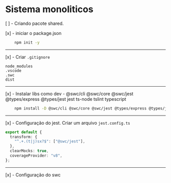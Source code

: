 # Sistema monoliticos

[ ] - Criando pacote shared. 

[x] - iniciar o package.json

```bash
    npm init -y 
```
---

[x] - Criar `.gitignore`

```
node_modules
.vscode
.swc
dist
```

---

[x] - Instalar libs como dev
    - @swc/cli @swc/core @swc/jest @types/express @types/jest jest ts-node tslint typescript 

```bash 
    npm install -D @swc/cli @swc/core @swc/jest @types/express @types/jest jest ts-node tslint typescript 
```
---

[x] - Configuração do jest. Criar um arquivo `jest.config.ts`

```typescript
export default {
  transform: {
    "^.+.(t|j)sx?$": ["@swc/jest"],
  },
  clearMocks: true,
  coverageProvider: "v8",
};
``` 
---

[x] - Configuração do swc

